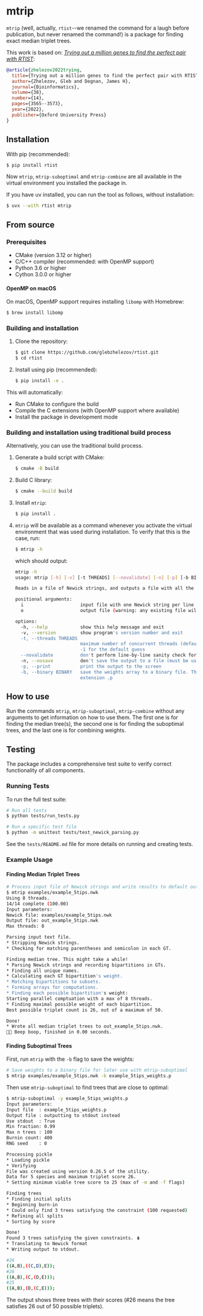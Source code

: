 # mtrip

`mtrip` (well, actually, `rtist`--we renamed the command for a laugh before publication, but never renamed the command!) is a package for finding exact median triplet trees.

This work is based on: [*Trying out a million genes to find the perfect pair with RTIST*](https://academic.oup.com/bioinformatics/article/38/14/3565/6596045):

```bibtex
@article{zhelezov2022trying,
  title={Trying out a million genes to find the perfect pair with RTIST},
  author={Zhelezov, Gleb and Degnan, James H},
  journal={Bioinformatics},
  volume={38},
  number={14},
  pages={3565--3573},
  year={2022},
  publisher={Oxford University Press}
}
```

## Installation

With pip (recommended):
```bash
$ pip install rtist
```
Now `mtrip`, `mtrip-suboptimal` and `mtrip-combine` are all available in the virtual environment you installed the package in.

If you have uv installed, you can run the tool as follows, without installation:
```bash
$ uvx --with rtist mtrip
```

## From source
### Prerequisites

- CMake (version 3.12 or higher)
- C/C++ compiler (recommended: with OpenMP support)
- Python 3.6 or higher
- Cython 3.0.0 or higher

#### OpenMP on macOS

On macOS, OpenMP support requires installing `libomp` with Homebrew:

```bash
$ brew install libomp
```

### Building and installation

1. Clone the repository:

   ```bash
   $ git clone https://github.com/glebzhelezov/rtist.git
   $ cd rtist
   ```

2. Install using pip (recommended):

   ```bash
   $ pip install -e .
   ```

This will automatically:
- Run CMake to configure the build
- Compile the C extensions (with OpenMP support where available)
- Install the package in development mode

### Building and installation using traditional build process
Alternatively, you can use the traditional build process.

 1. Generate a build script with CMake:    

    ```bash
    $ cmake -B build
    ```

 2. Build C library:

    ```bash
    $ cmake --build build
    ```

 3. Install `mtrip`:

    ```bash
    $ pip install .
    ```

 4. `mtrip` will be available as a command whenever you activate the virtual environment that was used during installation. To verify that this is the case, run:

    ```bash
    $ mtrip -h
    ```

    which should output:

    ```bash
    mtrip -h
    usage: mtrip [-h] [-v] [-t THREADS] [--novalidate] [-n] [-p] [-b BINARY] i [o]
    
    Reads in a file of Newick strings, and outputs a file with all the median triplet trees.
    
    positional arguments:
      i                     input file with one Newick string per line
      o                     output file (warning: any existing file will be overwritten!). Defaults to out_<input file>
    
    options:
      -h, --help            show this help message and exit
      -v, --version         show program's version number and exit
      -t, --threads THREADS
                            maximum number of concurrent threads (defaults to number of CPUs, or 1 if undetermined). Must be a positive integer or
                            -1 for the default guess
      --novalidate          don't perform line-by-line sanity check for each input Newick string (for a small speedup)
      -n, --nosave          don't save the output to a file (must be used with --print)
      -p, --print           print the output to the screen
      -b, --binary BINARY   save the weights array to a binary file. This file can be used to find additional trees. Traditionally this file has the
                            extension .p
    ```

## How to use

Run the commands `mtrip`, `mtrip-suboptimal`, `mtrip-combine` without any arguments to get information on how to use them. The first one is for finding the median tree(s), the second one is for finding the suboptimal trees, and the last one is for combining weights.

## Testing

The package includes a comprehensive test suite to verify correct functionality of all components.

### Running Tests

To run the full test suite:

```bash
# Run all tests
$ python tests/run_tests.py

# Run a specific test file
$ python -m unittest tests/test_newick_parsing.py
```

See the `tests/README.md` file for more details on running and creating tests.

### Example Usage

#### Finding Median Triplet Trees

```bash
# Process input file of Newick strings and write results to default output file
$ mtrip examples/example_5tips.nwk
Using 8 threads.
14/14 complete (100.00)
Input parameters:
Newick file: examples/example_5tips.nwk
Output file: out_example_5tips.nwk
Max threads: 8

Parsing input text file.
* Stripping Newick strings.
* Checking for matching parentheses and semicolon in each GT.

Finding median tree. This might take a while!
* Parsing Newick strings and recording bipartitions in GTs.
* Finding all unique names.
* Calculating each GT bipartition's weight.
* Matching bipartitions to subsets.
* Forming arrays for computations.
* Finding each possible bipartition's weight:
Starting parallel comptuation with a max of 8 threads.
* Finding maximal possible weight of each bipartition.
Best possible triplet count is 26, out of a maximum of 50.

Done!
* Wrote all median triplet trees to out_example_5tips.nwk.
🤖💬 Beep boop, finished in 0.00 seconds.
```

#### Finding Suboptimal Trees

First, run `mtrip` with the `-b` flag to save the weights:

```bash
# Save weights to a binary file for later use with mtrip-suboptimal
$ mtrip examples/example_5tips.nwk -b example_5tips_weights.p
```

Then use `mtrip-suboptimal` to find trees that are close to optimal:

```bash
$ mtrip-suboptimal -y example_5tips_weights.p
Input parameters:
Input file  : example_5tips_weights.p
Output file : outputting to stdout instead
Use stdout  : True
Min fraction: 0.99
Max n trees : 100
Burnin count: 400
RNG seed    : 0

Processing pickle
* Loading pickle
* Verifying
File was created using version 0.26.5 of the utility.
Data for 5 species and maximum triplet score 26.
* Setting minimum viable tree score to 25 (max of -m and -f flags)

Finding trees
* Finding initial splits
* Beginning burn-in
* Could only find 3 trees satisfying the constraint (100 requested)
* Refining all splits
* Sorting by score

Done!
Found 3 trees satisfying the given constraints. 🪆
* Translating to Newick format
* Writing output to stdout.

#26
((A,B),((C,D),E));
#26
((A,B),(C,(D,E)));
#25
((A,B),(D,(C,E)));
```

The output shows three trees with their scores (#26 means the tree satisfies 26 out of 50 possible triplets).
